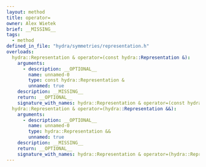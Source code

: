 ```yaml
---
layout: method
title: operator=
owner: Alex Wietek
brief: __MISSING__
tags:
  - method
defined_in_file: "hydra/symmetries/representation.h"
overloads:
  hydra::Representation & operator=(const hydra::Representation &):
    arguments:
      - description: __OPTIONAL__
        name: unnamed-0
        type: const hydra::Representation &
        unnamed: true
    description: __MISSING__
    return: __OPTIONAL__
    signature_with_names: hydra::Representation & operator=(const hydra::Representation &)
  hydra::Representation & operator=(hydra::Representation &&):
    arguments:
      - description: __OPTIONAL__
        name: unnamed-0
        type: hydra::Representation &&
        unnamed: true
    description: __MISSING__
    return: __OPTIONAL__
    signature_with_names: hydra::Representation & operator=(hydra::Representation &&)
---
```

